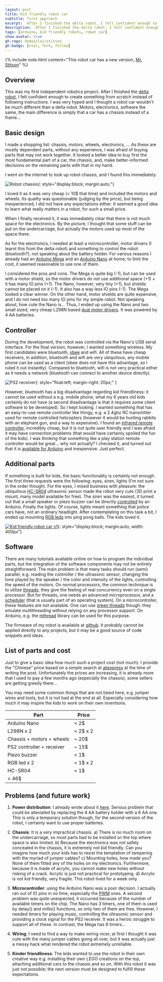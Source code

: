```yaml
---
layout: post
title: Kid friendly robot car
subtitle: first approach 
excerpt:  After I finished the delta robot, I felt confident enough to create something from scratch instead of following instructions. I engaged on building a simple robot car in the hope that my kids also find interest in that. This is the story of my first independent DIY project.
description:  After I finished the delta robot, I felt confident enough to create something from scratch instead of following instructions. I engaged on building a simple robot car in the hope that my kids also find interest in that. This is the story of my first independent DIY project.
tags: [arduino, kid friendly robots, robot car]
show-avatar: true
gh-repo: domoszlai/stitson
gh-badge: [star, fork, follow] 
---
```


{% include note.html content="This robot car has a new version, [Mr. Stitson](https://dlacko.org/blog/2016/01/01/mr-stitson-kid-friendly-arduino-lego)" %}

## Overview

This was my first independent robotics project. After I finished the [delta robot](https://dlacko.org/blog/2015/11/04/3d-printer-as-beginners-diy-project/), I felt confident enough to create something from scratch instead of following instructions. I was very hyped and I thought a robot car wouldn't be much different than a delta robot. Motors, electronics, software the same, the main difference is simply that a car has a chassis instead of a frame...

## Basic design

I made a shopping list: chassis, motors, wheels, electronics, ... As these are mostly dependent parts, without any experience, I was afraid of buying parts that may not work together. It looked a better idea to buy first the most fundamental part of a car, the chassis, and, make better-informed decisions on the remaining parts with that in my hand.

I went on the internet to look up robot chassis, and I found this immediately:

![Robot chassis](/img/Robot-Smart-Car-Chassis-Kits-With-Speed-Encoder.jpg){: style="display:block; margin:auto;"} 

I loved it as it was very cheap (< 10$ that time) and included the motors and wheels. Its quality was questionable (judging by the price), but being inexperienced, I did not have any expectations either. It seemed a good idea to learn what really matters in a robot, for such a small price.

When I finally received it, it was immediately clear that there is not much space for the electronics. By the picture, I thought that some stuff can be put on the undercarriage, but actually the motors used up most of the space there.

As for the electronics, I needed at least a microcontroller, motor drivers (I learnt this from the delta robot) and something to control the robot (bluetooth?), not speaking about the battery holder. For various reasons I already had an [Arduino Mega](https://www.arduino.cc/en/Main/arduinoBoardMega) and an [Arduino Nano](https://www.arduino.cc/en/Main/ArduinoBoardNano) at home; to limit the cost, it seemed reasonable to use one of them.

I considered the pros and cons. The Mega is quite big (-1), but can be used with a motor shield, so the motor drivers do not use additional space (+1) + it has many IO pins (+1). The Nano, however, very tiny (+1), but shields cannot be placed on it (-1). It also has a way less IO pins (-1).  The Mega looked a clear winner. On the other hand, motor shields are quite expensive, and I do not need too many IO pins for my simple robot. Not speaking about, how cute the Nano is... Thus, I ended up using the Nano and two small sized, very cheap L298N based [dual motor drivers](http://www.geeetech.com/wiki/index.php/L298N_Motor_Driver_Board). It was powered by 4 AA batteries.

## Controller

During the development, the robot was controlled via the Nano's USB serial interface. For the final version, however,  I wanted something wireless. My first candidates were bluetooth, [xbee](https://en.wikipedia.org/wiki/XBee) and wifi. All of these have cheap receivers, in addition, bluetooth and wifi are very ubiquitous, any mobile phone can be used as a client (xbee does not have this advantage, so I ruled it out instantly). Compared to bluetooth, wifi is not very practical either as it needs a network (bluetooth can connect to another device directly).

![PS2 receiver](/img/ps2_receiver.jpg){: style="float:left; margin-right: 20px;" } 

However, bluetooth has a big disadvantage regarding kid friendliness: it cannot be used without a e.g. mobile phone, what my 6 years old kids certainly do not have (a second disadvantage is that it requires some client software to be developed). So I kept looking. I wanted something that has an easy-to-use  remote controller like thingy, e.g. a 2.4ghz RC transmitter used for remote controlled helicopters (however it would be hunting rabbits with an elephant gun, and a way to expensive). I found an [infrared remote controller](https://www.aliexpress.com/item/Hot-Selling-New-Infrared-IR-Wireless-Remote-Control-Module-Kits-for-arduino-Wholesale/1938571923.html), incredibly cheap, but it is not quite user friendly and I was afraid it may have connection problems (that would have certainly spoiled the fun of the kids). I was thinking that something like a play station remote controller would be great... why not actually? I checked it, and turned out that it is [available for Arduino](http://www.billporter.info/2010/06/05/playstation-2-controller-arduino-library-v1-0/) and inexpensive. Just perfect.

## Additional parts

If something is built for kids, the basic functionality is certainly not enough. The first three requests were the following: eyes, siren, lights (I'm not sure in the order though).  For the eyes, I mixed business with pleasure: the ubiquitous [HC-SR04](http://www.instructables.com/id/Ultrasonic-Range-detector-using-Arduino-and-the-SR/) ultrasonic sensor made the robot very cute (3D print a mount, many model available for free). The siren was the easiest, it turned out that a small speaker or piezo buzzer can be directly [controlled](https://www.arduino.cc/en/Tutorial/toneMelody) by an Arduino. Finally the lights. Of course, lights meant something that police cars have, not an ordinary headlight. After contemplating on this task a bit, I ended up mounting [RGB leds](http://www.instructables.com/id/RGB-LED-Tutorial-using-an-Arduino-RGBL/) into ping pong balls. The kids loved it.

[![Kid friendly robot car v1](/img/car_v1_video.jpg)](https://www.youtube.com/watch?v=BNa8Tkyx3Jo){: style="display:block; margin:auto; width: 400px"} 

## Software

There are many tutorials available online on how to program the individual parts, but the integration of the software components may not be entirely straightforward. The main problem is that many tasks should run (semi) parallel, e.g. reading the controller / the ultrasonic sensor, changing the tone played by the speaker / the color and intensity of the lights, controlling the speed of the motors. On normal processors, the common technique is to utilize [threads](https://en.wikipedia.org/wiki/Thread_(computing)); they give the feeling of real concurrency even on a single processor. But for threads, one needs an advanced microprocessor, and a [scheduler](https://en.wikipedia.org/wiki/Scheduling_(computing)) (that is usually part of an operating system). On a microcontroller, these features are not available. One can use [green threads](https://en.wikipedia.org/wiki/Green_threads) though: they emulate multithreading without relying on any processor support. On Arduino, e.g. the [mthread](https://github.com/jlamothe/mthread) library can be used for this purpose. 

The firmware of my robot is available at [github](https://github.com/domoszlai/robotcar). It probably cannot be applied directly to any projects, but it may be a good source of code snippets and ideas.

## List of parts and cost

Just to give a basic idea how much such a project cost (not much). I provide the "Chinese" price based on a simple search at [aliexpress](http://aliexpress.com/) at the time of writing the post. Unfortunately the prices are increasing, it is already more that I used to pay a few months ago (especially the chassis), some sellers are getting greedy there...

You may need some common things that are not listed here, e.g. jumper wires and tools, but it is not bad at the end at all. Especially considering how much it may inspire the kids to work on their own inventions.

Part | Price
--- | --- 
Arduino Nano | < 2$
L298N x 2 | < 2$ x 2
Chassis + motors + wheels | ~ 20$
PS2 controller + receiver | ~ 15$
Piezo buzzer | < 1$   
RGB led x 2 | < 1$ x 2   
HC-SR04 | < 1$
 | < 46$
   
## Problems (and future work)

1. **Power distribution**: I already wrote about it [here](http://dlacko.org/blog/2015/11/11/how-not-to-power-robot/). Serious problem that could be alleviated by replacing the 4 AA battery holder with a 6 AA one. This is only a temporary solution though, for the second version of the robot, I certainly want to use proper batteries.  

2. **Chassis**: It is a very impractical chassis. a) There is no much room on the undercarriage, so most parts had to be installed on the top where space is also limited. b) Because the electronics was not safely concealed in the chassis, it is extremely not kid friendly. Can you imagine how much your kids has to resist the temptation of tampering with the myriad of jumper cables? c) Mounting holes, how made you? None of them fitted any of the holes on my electronics. Furthermore, because it is made of acrylic, you cannot make new holes without risking of a crack. Acrylic is just not practical for prototyping. d) Acrylic is not kid friendly, very fragile. This robot lived for a week only.

3. **Microcontroller**: using the Arduino Nano was a poor decision. I actually ran out of IO pins in no time, especially the [PWM](http://dlacko.org/blog/2015/11/04/why-pulse-width-modulation-pwm-confusing/) ones. A second problem was quite unexpected, it occurred because of the number of available timers on the chip. The Nano has 3 timers, one of them is used by delay() and millis() functions, so only two of them are free. However, I needed timers for playing music, controlling the ultrasonic sensor and providing  a clock signal for the PS2 receiver.  It was a heroic struggle to support all of these. In contrast, the Mega has 6 timers...

4. **Wiring**: I need to find a way to make wiring nicer, at first I thought it was cute with the many jumper cables going all over, but it was actually just a messy hack what rendered the robot extremely unreliable.

5. **Kinder friendliness**: The kids wanted to use the robot in their own creative way e.g. installing their own LEGO creations on the top, attaching additional cars to the chassis and so on. With this robot it was just not possible; the next version must be designed to fulfill these expectations. 

